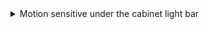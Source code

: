 </details>
<details> 
  <summary>  Motion sensitive under the cabinet light bar  </summary> 
     Specification of the application is as follows 
    
     1. Power button - controls power on off
     2. Warm light mode button - When pressed , warm light LEDs on the light bar are powered up
     2. Soft light mode button - when pressed , soft light LEDs on the light bar are powered up
     3. Brightness button - it's a toggle button when pressed it changes the current state of brightness to the opposit state (bright-> dim or dim->bright) 
     4. Motion sensor - detect the presence of a human/object and switches on the LED lights in default mode
     5. Motion sensor enable button - It's also a toggle button when pressed it changes the current state of operation to the other state (permanent ->motiona sensitive
     or motion sensitive -> permanent)    
     
</details>
